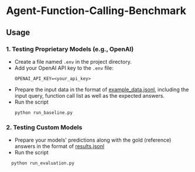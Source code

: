 # Agent-Function-Calling-Benchmark

## Usage

### 1. Testing Proprietary Models (e.g., OpenAI)
- Create a file named `.env` in the project directory.
- Add your OpenAI API key to the `.env` file:
  ```env
  OPENAI_API_KEY=<your_api_key>
- Prepare the input data in the format of [example_data.jsonl](./example_data.jsonl), including the input query, function call list as well as the expected answers.
- Run the script
  ```
  python run_baseline.py
### 2. Testing Custom Models
- Prepare your models' predictions along with the gold (reference) answers in the format of [results.jsonl](./baseline_gpt-4o-mini_results.jsonl)
- Run the script
```
  python run_evaluation.py